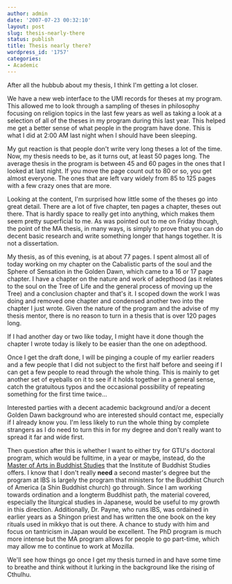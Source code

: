 ```yaml
---
author: admin
date: '2007-07-23 00:32:10'
layout: post
slug: thesis-nearly-there
status: publish
title: Thesis nearly there?
wordpress_id: '1757'
categories:
- Academic
---
```

After all the hubbub about my thesis, I think I'm getting a lot closer.

We have a new web interface to the UMI records for theses at my program. This allowed me to look through a sampling of theses in philosophy focusing on religion topics in the last few years as well as taking a look at a selection of all of the theses in my program during this last year. This helped me get a better sense of what people in the program have done. This is what I did at 2:00 AM last night when I should have been sleeping.

My gut reaction is that people don't write very long theses a lot of the time. Now, my thesis needs to be, as it turns out, at least 50 pages long. The average thesis in the program is between 45 and 60 pages in the ones that I looked at last night. If you move the page count out to 80 or so, you get almost everyone. The ones that are left vary widely from 85 to 125 pages with a few crazy ones that are more.

Looking at the content, I'm surprised how little some of the theses go into great detail. There are a lot of five chapter, ten pages a chapter, theses out there. That is hardly space to really get into anything, which makes them seem pretty superficial to me. As was pointed out to me on Friday though, the point of the MA thesis, in many ways, is simply to prove that you can do decent basic research and write something longer that hangs together. It is not a dissertation. 

My thesis, as of this evening, is at about 77 pages. I spent almost all of today working on my chapter on the Cabalistic parts of the soul and the Sphere of Sensation in the Golden Dawn, which came to a 16 or 17 page chapter. I have a chapter on the nature and work of adepthood (as it relates to the soul on the Tree of Life and the general process of moving up the Tree) and a conclusion chapter and that's it. I scoped down the work I was doing and removed one chapter and condensed another two into the chapter I just wrote. Given the nature of the program and the advise of my thesis mentor, there is no reason to turn in a thesis that is over 120 pages long.

If I had another day or two like today, I might have it done though the chapter I wrote today is likely to be easier than the one on adepthood. 

Once I get the draft done, I will be pinging a couple of my earlier readers and a few people that I did not subject to the first half before and seeing if I can get a few people to read through the whole thing. This is mainly to get another set of eyeballs on it to see if it holds together in a general sense, catch the gratuitous typos and the occasional possibility of repeating something for the first time twice... 

Interested parties with a decent academic background and/or a decent Golden Dawn background who are interested should contact me, especially if I already know you. I'm less likely to run the whole thing by complete strangers as I do need to turn this in for my degree and don't really want to spread it far and wide first.

Then question after this is whether I want to either try for GTU's doctoral program, which would be fulltime, in a year or maybe, instead, do the <a href="http://shin-ibs.edu/programs/degree.php">Master of Arts in Buddhist Studies</a> that the Institute of Buddhist Studies offers. I know that I don't really <b>need</b> a second master's degree but the program at IBS is largely the program that ministers for the Buddhist Church of America (a Shin Buddhist church) go through. Since I am working towards ordination and a longterm Buddhist path, the material covered, especially the liturgical studies in Japanese, would be useful to my growth in this direction. Additionally, Dr. Payne, who runs IBS, was ordained in earlier years as a Shingon priest and has written the one book on the key rituals used in mikkyo that is out there. A chance to study with him and focus on tantricism in Japan would be excellent. The PhD program is much more intense but the MA program allows for people to go part-time, which may allow me to continue to work at Mozilla. 

We'll see how things go once I get my thesis turned in and have some time to breathe and think without it lurking in the background like the rising of Cthulhu.
